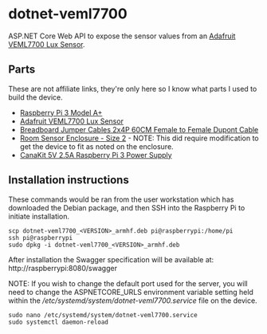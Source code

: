 # dotnet-veml7700
ASP.NET Core Web API to expose the sensor values from an [Adafruit VEML7700 Lux Sensor](https://www.adafruit.com/product/4162).

## Parts
These are not affiliate links, they're only here so I know what parts I used to build the device.
- [Raspberry Pi 3 Model A+](https://www.raspberrypi.com/products/raspberry-pi-3-model-a-plus/)
- [Adafruit VEML7700 Lux Sensor](https://www.adafruit.com/product/4162)
- [Breadboard Jumper Cables 2x4P 60CM Female to Female Dupont Cable](https://www.amazon.com/dp/B08NVKVSSP)
- [Room Sensor Enclosure - Size 2](https://thepihut.com/products/room-sensor-enclosure-size-2-with-pi-3a-mounts) - NOTE: This did require modification to get the device to fit as noted on the enclosure.
- [CanaKit 5V 2.5A Raspberry Pi 3 Power Supply](https://www.amazon.com/dp/B00MARDJZ4)

## Installation instructions
These commands would be ran from the user workstation which has downloaded the Debian package, and then SSH into the Raspberry Pi to initiate installation.
```
scp dotnet-veml7700_<VERSION>_armhf.deb pi@raspberrypi:/home/pi
ssh pi@raspberrypi
sudo dpkg -i dotnet-veml7700_<VERSION>_armhf.deb
```
After installation the Swagger specification will be available at: http://raspberrypi:8080/swagger

NOTE: If you wish to change the default port used for the server, you will need to change the ASPNETCORE_URLS environment variable setting held within the _/etc/systemd/system/dotnet-veml7700.service_ file on the device.
```
sudo nano /etc/systemd/system/dotnet-veml7700.service
sudo systemctl daemon-reload
```
